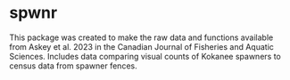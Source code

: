 # spwnr
This package was created to make the raw data and functions available from Askey et al. 2023 in the Canadian Journal of Fisheries and Aquatic Sciences.      Includes data comparing visual counts of Kokanee spawners to census data from spawner fences. 
